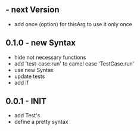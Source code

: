 ## - next Version
* add once (option) for thisArg to use it only once

## 0.1.0 - new Syntax
* hide not necessary functions
* add 'test-case:run' to camel case 'TestCase.run'
* use new Syntax
* update tests
* add if

## 0.0.1 - INIT
* add Test's
* define a pretty syntax
